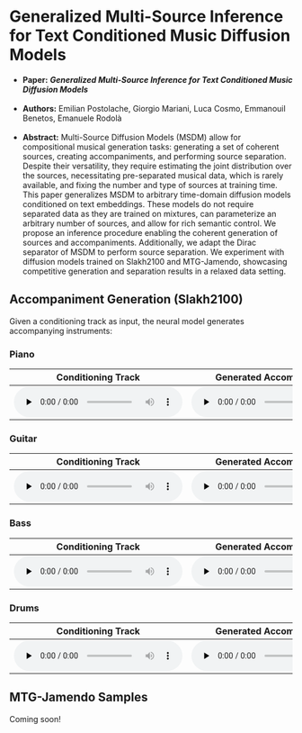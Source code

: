 # Generalized Multi-Source Inference for Text Conditioned Music Diffusion Models

 * **Paper:** ***Generalized Multi-Source Inference for Text Conditioned Music Diffusion Models***  <br/><br/>
 * **Authors:** Emilian Postolache, Giorgio Mariani, Luca Cosmo, Emmanouil Benetos, Emanuele Rodolà  <br/><br/>
 * **Abstract:** Multi-Source Diffusion Models (MSDM) allow for compositional musical generation tasks: generating a set of coherent sources, creating accompaniments, and performing source separation. Despite their versatility, they require estimating the joint distribution over the sources, necessitating pre-separated musical data, which is rarely available, and fixing the number and type of sources at training time. This paper generalizes MSDM to arbitrary time-domain diffusion models conditioned on text embeddings. These models do not require separated data as they are trained on mixtures, can parameterize an arbitrary number of sources, and allow for rich semantic control. We propose an inference procedure enabling the coherent generation of sources and accompaniments. Additionally, we adapt the Dirac separator of MSDM to perform source separation. We experiment with diffusion models trained on Slakh2100  and MTG-Jamendo, showcasing competitive generation and separation results in a relaxed data setting.


## Accompaniment Generation (Slakh2100)
Given a conditioning track as input, the neural model generates accompanying instruments:

### Piano

| Conditioning Track | Generated Accompaniment | Resulting Mix |
| :----------: | :----------: | :----------: |
|<audio controls preload="none"><source src="media/inpainting/piano2/1_cond.mp3" type="audio/mpeg"> </audio> |   <audio controls preload="none"><source src="media/inpainting/piano2/1_mix.mp3" type="audio/mpeg"> </audio>|   <audio controls preload="none"><source src="media/inpainting/piano2/1_mix.mp3" type="audio/mpeg"> </audio>|

### Guitar

| Conditioning Track | Generated Accompaniment | Resulting Mix |
| :----------: | :----------: | :----------: |
|<audio controls preload="none"><source src="media/inpainting/guitar/1_cond.mp3" type="audio/mpeg"> </audio> |   <audio controls preload="none"><source src="media/inpainting/guitar/1_mix.mp3" type="audio/mpeg"> </audio>|<audio controls preload="none"><source src="media/inpainting/guitar/1_mix.mp3" type="audio/mpeg"> </audio>|

### Bass

| Conditioning Track | Generated Accompaniment | Resulting Mix |
| :----------: | :----------: | :----------: |
|<audio controls preload="none"><source src="media/inpainting/bass/1_cond.mp3" type="audio/mpeg"> </audio> |   <audio controls preload="none"><source src="media/inpainting/bass/1_mix.mp3" type="audio/mpeg"> </audio>| <audio controls preload="none"><source src="media/inpainting/bass/1_mix.mp3" type="audio/mpeg"> </audio>|

### Drums

| Conditioning Track | Generated Accompaniment | Resulting Mix |
| :----------: | :----------: | :----------: |
|<audio controls preload="none"><source src="media/inpainting/drums/1_cond.mp3" type="audio/mpeg"> </audio> |   <audio controls preload="none"><source src="media/inpainting/drums/1_mix.mp3" type="audio/mpeg"> </audio>|  <audio controls preload="none"><source src="media/inpainting/drums/1_mix.mp3" type="audio/mpeg"> </audio>|

## MTG-Jamendo Samples
Coming soon!


<br/><br/>
